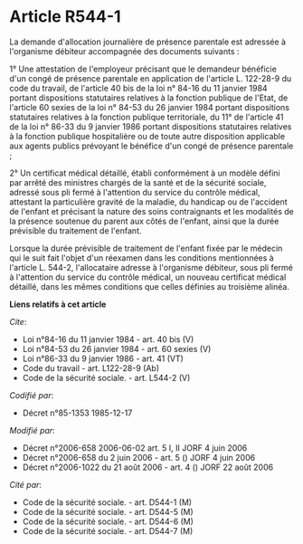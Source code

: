 # Article R544-1

La demande d'allocation journalière de présence parentale est adressée à l'organisme débiteur accompagnée des documents
suivants : 

1° Une attestation de l'employeur précisant que le demandeur bénéficie d'un congé de présence parentale en application de
l'article L. 122-28-9 du code du travail, de l'article 40 bis de la loi n° 84-16 du 11 janvier 1984 portant dispositions
statutaires relatives à la fonction publique de l'Etat, de l'article 60 sexies de la loi n° 84-53 du 26 janvier 1984 portant
dispositions statutaires relatives à la fonction publique territoriale, du 11° de l'article 41 de la loi n° 86-33 du 9
janvier 1986 portant dispositions statutaires relatives à la fonction publique hospitalière ou de toute autre disposition
applicable aux agents publics prévoyant le bénéfice d'un congé de présence parentale ; 

2° Un certificat médical détaillé, établi conformément à un modèle défini par arrêté des ministres chargés de la santé et de
la sécurité sociale, adressé sous pli fermé à l'attention du service du contrôle médical, attestant la particulière gravité
de la maladie, du handicap ou de l'accident de l'enfant et précisant la nature des soins contraignants et les modalités de la
présence soutenue du parent aux côtés de l'enfant, ainsi que la durée prévisible du traitement de l'enfant. 

Lorsque la durée prévisible de traitement de l'enfant fixée par le médecin qui le suit fait l'objet d'un réexamen dans les
conditions mentionnées à l'article L. 544-2, l'allocataire adresse à l'organisme débiteur, sous pli fermé à l'attention du
service du contrôle médical, un nouveau certificat médical détaillé, dans les mêmes conditions que celles définies au
troisième alinéa.

**Liens relatifs à cet article**

_Cite_:

  - Loi n°84-16 du 11 janvier 1984 - art. 40 bis (V)
  - Loi n°84-53 du 26 janvier 1984 - art. 60 sexies (V)
  - Loi n°86-33 du 9 janvier 1986 - art. 41 (VT)
  - Code du travail - art. L122-28-9 (Ab)
  - Code de la sécurité sociale. - art. L544-2 (V)

_Codifié par_:

  - Décret n°85-1353 1985-12-17

_Modifié par_:

  - Décret n°2006-658 2006-06-02 art. 5 I, II JORF 4 juin 2006
  - Décret n°2006-658 du 2 juin 2006 - art. 5 () JORF 4 juin 2006
  - Décret n°2006-1022 du 21 août 2006 - art. 4 () JORF 22 août 2006

_Cité par_:

  - Code de la sécurité sociale. - art. D544-1 (M)
  - Code de la sécurité sociale. - art. D544-5 (M)
  - Code de la sécurité sociale. - art. D544-6 (M)
  - Code de la sécurité sociale. - art. D544-7 (M)
